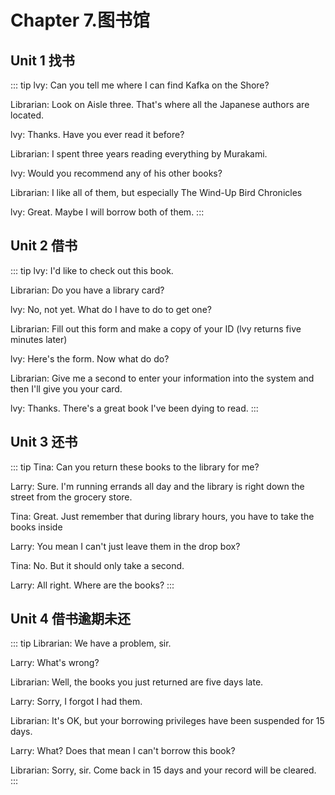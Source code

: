 # Chapter 7.图书馆

## Unit 1 找书
::: tip
lvy: Can you tell me where I can find Kafka on the Shore?

Librarian: Look on Aisle three. That's where all the Japanese authors are
located.

lvy: Thanks. Have you ever read it before?

Librarian: I spent three years reading everything by Murakami.

Ivy: Would you recommend any of his other books?

Librarian: I like all of them, but especially The Wind-Up Bird Chronicles

lvy: Great. Maybe I will borrow both of them.
:::

## Unit 2 借书
::: tip
lvy: I'd like to check out this book.

Librarian: Do you have a library card?

lvy: No, not yet. What do I have to do to get one?

Librarian: Fill out this form and make a copy of your ID
(lvy returns five minutes later)

lvy: Here's the form. Now what do do?

Librarian: Give me a second to enter your information into the system
and then I'll give you your card.

lvy: Thanks. There's a great book I've been dying to read.
:::

## Unit 3 还书
::: tip
Tina: Can you return these books to the library for me?

Larry: Sure. I'm running errands all day and the library is right down the
street from the grocery store.

Tina: Great. Just remember that during library hours, you have to take the
books inside

Larry: You mean I can't just leave them in the drop box?

Tina: No. But it should only take a second.

Larry: All right. Where are the books?
:::
## Unit 4 借书逾期未还

::: tip
Librarian: We have a problem, sir.

Larry: What's wrong?

Librarian: Well, the books you just returned are five days late.

Larry: Sorry, I forgot I had them.

Librarian: It's OK, but your borrowing privileges have been suspended for
15 days.

Larry: What? Does that mean I can't borrow this book?

Librarian: Sorry, sir. Come back in 15 days and your record will be cleared.
:::